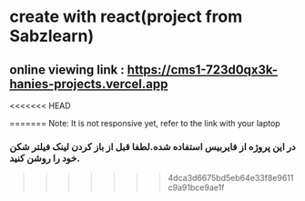 # create with react(project from Sabzlearn)
## online viewing link : https://cms1-723d0qx3k-hanies-projects.vercel.app
<<<<<<< HEAD

=======
Note: It is not responsive yet, refer to the link with your laptop
### در این پروژه از فایربیس استفاده شده.لطفا قبل از باز کردن لینک فیلتر شکن خود را روشن کنید.
>>>>>>> 4dca3d6675bd5eb64e33f8e9611c9a91bce9ae1f
